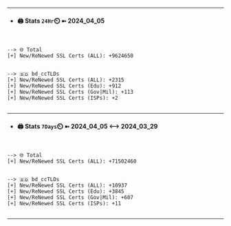 

---
- #### 🖨️ **Stats** `24Hr`⏲️ ➼ 2024_04_05
```console


--> 🌐 Total
[+] New/ReNewed SSL Certs (ALL): +9624650


--> 🇧🇩 bd_ccTLDs
[+] New/ReNewed SSL Certs (ALL): +2315
[+] New/ReNewed SSL Certs (Edu): +912
[+] New/ReNewed SSL Certs (Gov|Mil): +113
[+] New/ReNewed SSL Certs (ISPs): +2


```

---
- #### 🖨️ **Stats** `7Days`⏲️ ➼ 2024_04_05 <--> 2024_03_29
```console


--> 🌐 Total
[+] New/ReNewed SSL Certs (ALL): +71502460


--> 🇧🇩 bd_ccTLDs
[+] New/ReNewed SSL Certs (ALL): +10937
[+] New/ReNewed SSL Certs (Edu): +3845
[+] New/ReNewed SSL Certs (Gov|Mil): +607
[+] New/ReNewed SSL Certs (ISPs): +11


```

---

